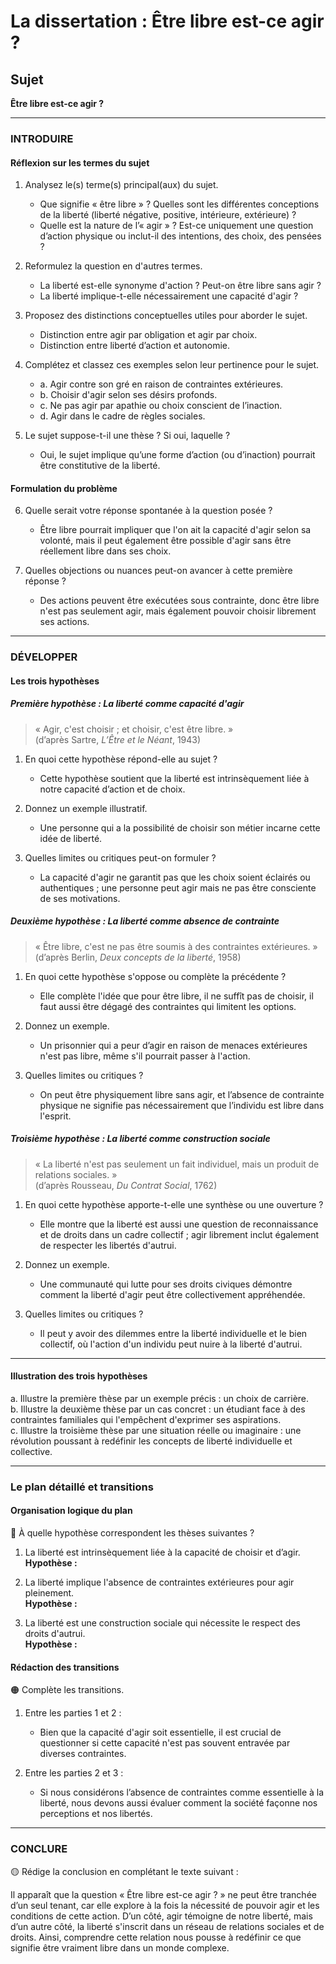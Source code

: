 # La dissertation : Être libre est-ce agir ?

## Sujet
**Être libre est-ce agir ?**

---

### INTRODUIRE

#### Réflexion sur les termes du sujet

1. Analysez le(s) terme(s) principal(aux) du sujet.  
   - Que signifie « être libre » ? Quelles sont les différentes conceptions de la liberté (liberté négative, positive, intérieure, extérieure) ?  
   - Quelle est la nature de l’« agir » ? Est-ce uniquement une question d’action physique ou inclut-il des intentions, des choix, des pensées ?

2. Reformulez la question en d'autres termes.  
   - La liberté est-elle synonyme d'action ? Peut-on être libre sans agir ?   
   - La liberté implique-t-elle nécessairement une capacité d'agir ?

3. Proposez des distinctions conceptuelles utiles pour aborder le sujet.  
   - Distinction entre agir par obligation et agir par choix.  
   - Distinction entre liberté d’action et autonomie.  

4. Complétez et classez ces exemples selon leur pertinence pour le sujet.  
   - a. Agir contre son gré en raison de contraintes extérieures.  
   - b. Choisir d'agir selon ses désirs profonds.  
   - c. Ne pas agir par apathie ou choix conscient de l’inaction.  
   - d. Agir dans le cadre de règles sociales. 

5. Le sujet suppose-t-il une thèse ? Si oui, laquelle ?  
   - Oui, le sujet implique qu’une forme d’action (ou d’inaction) pourrait être constitutive de la liberté.

#### Formulation du problème

6. Quelle serait votre réponse spontanée à la question posée ?  
   - Être libre pourrait impliquer que l'on ait la capacité d'agir selon sa volonté, mais il peut également être possible d'agir sans être réellement libre dans ses choix.

7. Quelles objections ou nuances peut-on avancer à cette première réponse ?  
   - Des actions peuvent être exécutées sous contrainte, donc être libre n'est pas seulement agir, mais également pouvoir choisir librement ses actions.

---

### DÉVELOPPER

#### Les trois hypothèses

##### Première hypothèse : La liberté comme capacité d'agir

> « Agir, c'est choisir ; et choisir, c'est être libre. »  
> (d’après Sartre, *L’Être et le Néant*, 1943)

1. En quoi cette hypothèse répond-elle au sujet ?  
   - Cette hypothèse soutient que la liberté est intrinsèquement liée à notre capacité d’action et de choix.

2. Donnez un exemple illustratif.  
   - Une personne qui a la possibilité de choisir son métier incarne cette idée de liberté.

3. Quelles limites ou critiques peut-on formuler ?  
   - La capacité d'agir ne garantit pas que les choix soient éclairés ou authentiques ; une personne peut agir mais ne pas être consciente de ses motivations.

##### Deuxième hypothèse : La liberté comme absence de contrainte

> « Être libre, c'est ne pas être soumis à des contraintes extérieures. »  
> (d’après Berlin, *Deux concepts de la liberté*, 1958)

1. En quoi cette hypothèse s'oppose ou complète la précédente ?  
   - Elle complète l'idée que pour être libre, il ne suffît pas de choisir, il faut aussi être dégagé des contraintes qui limitent les options.

2. Donnez un exemple.  
   - Un prisonnier qui a peur d’agir en raison de menaces extérieures n'est pas libre, même s'il pourrait passer à l'action.

3. Quelles limites ou critiques ?  
   - On peut être physiquement libre sans agir, et l’absence de contrainte physique ne signifie pas nécessairement que l’individu est libre dans l'esprit.

##### Troisième hypothèse : La liberté comme construction sociale

> « La liberté n'est pas seulement un fait individuel, mais un produit de relations sociales. »  
> (d’après Rousseau, *Du Contrat Social*, 1762)

1. En quoi cette hypothèse apporte-t-elle une synthèse ou une ouverture ?  
   - Elle montre que la liberté est aussi une question de reconnaissance et de droits dans un cadre collectif ; agir librement inclut également de respecter les libertés d'autrui.

2. Donnez un exemple.  
   - Une communauté qui lutte pour ses droits civiques démontre comment la liberté d'agir peut être collectivement appréhendée.

3. Quelles limites ou critiques ?  
   - Il peut y avoir des dilemmes entre la liberté individuelle et le bien collectif, où l'action d'un individu peut nuire à la liberté d'autrui.

---

#### Illustration des trois hypothèses

a. Illustre la première thèse par un exemple précis : un choix de carrière.  
b. Illustre la deuxième thèse par un cas concret : un étudiant face à des contraintes familiales qui l'empêchent d'exprimer ses aspirations.  
c. Illustre la troisième thèse par une situation réelle ou imaginaire : une révolution poussant à redéfinir les concepts de liberté individuelle et collective.

---

### Le plan détaillé et transitions

#### Organisation logique du plan

🔴 À quelle hypothèse correspondent les thèses suivantes ?

1. La liberté est intrinsèquement liée à la capacité de choisir et d’agir.  
   **Hypothèse :**

2. La liberté implique l'absence de contraintes extérieures pour agir pleinement.  
   **Hypothèse :**

3. La liberté est une construction sociale qui nécessite le respect des droits d'autrui.  
   **Hypothèse :**

#### Rédaction des transitions

🟠 Complète les transitions.

1. Entre les parties 1 et 2 :  
   - Bien que la capacité d'agir soit essentielle, il est crucial de questionner si cette capacité n'est pas souvent entravée par diverses contraintes.

2. Entre les parties 2 et 3 :  
   - Si nous considérons l’absence de contraintes comme essentielle à la liberté, nous devons aussi évaluer comment la société façonne nos perceptions et nos libertés.

---

### CONCLURE

🟡 Rédige la conclusion en complétant le texte suivant :

Il apparaît que la question « Être libre est-ce agir ? » ne peut être tranchée d’un seul tenant, car elle explore à la fois la nécessité de pouvoir agir et les conditions de cette action. D’un côté, agir témoigne de notre liberté, mais d’un autre côté, la liberté s'inscrit dans un réseau de relations sociales et de droits. Ainsi, comprendre cette relation nous pousse à redéfinir ce que signifie être vraiment libre dans un monde complexe.